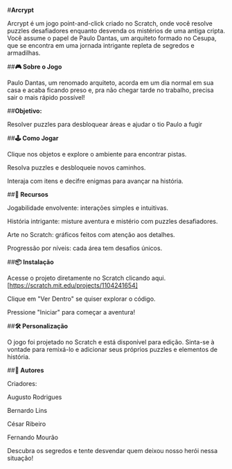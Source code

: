 #**Arcrypt**

Arcrypt é um jogo point-and-click criado no Scratch, onde você resolve puzzles desafiadores enquanto desvenda os mistérios de uma antiga cripta. Você assume o papel de Paulo Dantas, um arquiteto formado no Cesupa, que se encontra em uma jornada intrigante repleta de segredos e armadilhas.

##**🎮 Sobre o Jogo**

Paulo Dantas, um renomado arquiteto, acorda em um dia normal em sua casa e acaba ficando preso e, pra não chegar tarde no trabalho, precisa sair o mais rápido possível!

##**Objetivo:**

Resolver puzzles para desbloquear áreas e ajudar o tio Paulo a fugir

##**🕹️ Como Jogar**

Clique nos objetos e explore o ambiente para encontrar pistas.

Resolva puzzles e desbloqueie novos caminhos.

Interaja com itens e decifre enigmas para avançar na história.

##**🚀 Recursos**

Jogabilidade envolvente: interações simples e intuitivas.

História intrigante: misture aventura e mistério com puzzles desafiadores.

Arte no Scratch: gráficos feitos com atenção aos detalhes.

Progressão por níveis: cada área tem desafios únicos.

##**📦 Instalação**

Acesse o projeto diretamente no Scratch clicando aqui. [https://scratch.mit.edu/projects/1104241654]

Clique em "Ver Dentro" se quiser explorar o código.

Pressione "Iniciar" para começar a aventura!

##**🛠️ Personalização**

O jogo foi projetado no Scratch e está disponível para edição. Sinta-se à vontade para remixá-lo e adicionar seus próprios puzzles e elementos de história.

##**👤 Autores**

Criadores: 

Augusto Rodrigues

Bernardo Lins

César Ribeiro

Fernando Mourão

Descubra os segredos e tente desvendar quem deixou nosso herói nessa situação!
